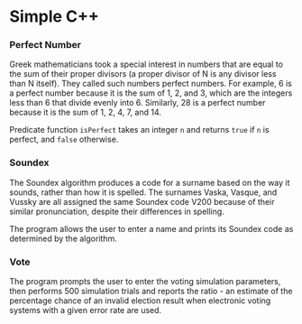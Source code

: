 # Simple C++

### Perfect Number

Greek mathematicians took a special interest in numbers that are equal to the sum of their proper divisors (a proper divisor of N is any divisor less than N itself). They called such numbers perfect numbers. For example, 6 is a perfect number because it is the sum of 1, 2, and 3, which are the integers less than 6 that divide evenly into 6. Similarly, 28 is a perfect number because it is the sum of 1, 2, 4, 7, and 14.

Predicate function `isPerfect` takes an integer `n` and returns `true` if `n` is perfect, and `false` otherwise.

### Soundex

The Soundex algorithm produces a code for a surname based on the way it sounds, rather than how it is spelled. The surnames Vaska, Vasque, and Vussky are all assigned the same Soundex code V200 because of their similar pronunciation, despite their differences in spelling.

The program allows the user to enter a name and prints its Soundex code as determined by
the algorithm. 

### Vote

The program prompts the user to enter the voting simulation parameters, then performs 500
simulation trials and reports the ratio - an estimate of the percentage chance of an invalid election result when electronic voting systems with a given error rate are used.